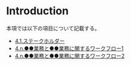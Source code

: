 # Introduction
本項では以下の項目について記載する。

* [4.1.ステークホルダー](./4_OperationFlow/4-1_Stakeholder.html)
* [4.n.●●業務と●●業務に関するワークフロー1](./4_OperationFlow/4-n_example-1.html)
* [4.n.●●業務と●●業務に関するワークフロー2](./4_OperationFlow/4-n_example-2.html)
